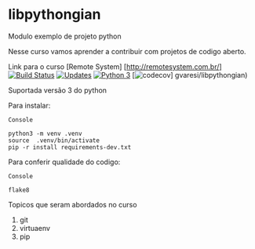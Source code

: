 # libpythongian
Modulo exemplo de projeto python

Nesse curso vamos aprender a contribuir com projetos de codigo aberto.

Link para o curso [Remote System] [http://remotesystem.com.br/]
[![Build Status](https://travis-ci.org/gvaresi/libpythongian.svg?branch=master)](https://travis-ci.org/gvaresi/libpythongian)
[![Updates](https://pyup.io/repos/github/gvaresi/libpythongian/shield.svg)](https://pyup.io/repos/githu)
[![Python 3](https://pyup.io/repos/github/gvaresi/libpythongian/python-3-shield.svg)](https://pyup.io/repos/github/gvaresi/libpythongian/)
[![codecov](https://codecov.io/gh/gvaresi/libpythongian/branch/master/graph/badge.svg)] gvaresi/libpythongian)

Suportada versão 3 do python

Para instalar:

```
Console

python3 -m venv .venv
source  .venv/bin/activate
pip -r install requirements-dev.txt

```
Para conferir qualidade do codigo:
```
Console

flake8

```

Topicos que seram abordados no curso
1. git
2. virtuaenv
3. pip
